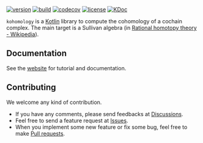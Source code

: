 [![version](https://img.shields.io/badge/dynamic/xml?label=version&query=%2F%2Fmetadata%2Fversioning%2Flatest&url=https%3A%2F%2Fshwaka.github.io%2Fmaven%2Fcom%2Fgithub%2Fshwaka%2Fkohomology%2Fkohomology%2Fmaven-metadata.xml)](https://shwaka.github.io/maven/com/github/shwaka/kohomology/)
[![build](https://github.com/shwaka/kohomology/actions/workflows/main.yml/badge.svg)](https://github.com/shwaka/kohomology/actions/workflows/main.yml)
[![codecov](https://codecov.io/gh/shwaka/kohomology/branch/main/graph/badge.svg?token=kTXiaOtBj1)](https://codecov.io/gh/shwaka/kohomology)
[![license](https://img.shields.io/github/license/shwaka/kohomology)](https://github.com/shwaka/kohomology/blob/main/LICENSE)
[![KDoc](https://img.shields.io/badge/dynamic/json?color=lightgray&label=KDoc&query=percent&suffix=%25&url=https%3A%2F%2Fshwaka.github.io%2Fkohomology%2Fdokka%2Fcoverage.json&logo=kotlin&logoColor=orange)](https://shwaka.github.io/kohomology/dokka/index.html)

`kohomology` is a [Kotlin](https://kotlinlang.org/) library to compute the cohomology of a cochain complex. The main target is a Sullivan algebra (in [Rational homotopy theory - Wikipedia](https://en.wikipedia.org/wiki/Rational_homotopy_theory)).

## Documentation
See the [website](https://shwaka.github.io/kohomology/index.html) for tutorial and documentation.

## Contributing
We welcome any kind of contribution.

- If you have any comments, please send feedbacks at [Discussions](https://github.com/shwaka/kohomology/discussions).
- Feel free to send a feature request at [Issues](https://github.com/shwaka/kohomology/issues).
- When you implement some new feature or fix some bug, feel free to make [Pull requests](https://github.com/shwaka/kohomology/pulls).
